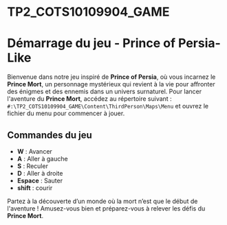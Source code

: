 # TP2_COTS10109904_GAME
# Démarrage du jeu - Prince of Persia-Like

Bienvenue dans notre jeu inspiré de **Prince of Persia**, où vous incarnez le **Prince Mort**, un personnage mystérieux qui revient à la vie pour affronter des énigmes et des ennemis dans un univers surnaturel. Pour lancer l'aventure du **Prince Mort**, accédez au répertoire suivant : `#:\TP2_COTS10109904_GAME\Content\ThirdPerson\Maps\Menu` et ouvrez le fichier du menu pour commencer à jouer.

## Commandes du jeu

- **W** : Avancer
- **A** : Aller à gauche
- **S** : Reculer
- **D** : Aller à droite
- **Espace** : Sauter
- **shift** : courir

Partez à la découverte d’un monde où la mort n’est que le début de l'aventure ! Amusez-vous bien et préparez-vous à relever les défis du **Prince Mort**.
